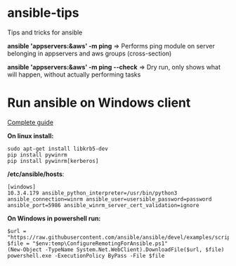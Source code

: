 # ansible-tips
Tips and tricks for ansible 


**ansible 'appservers:&aws' -m ping**   => Performs ping module on server belonging in appservers and aws groups (cross-section)

**ansible 'appservers:&aws' -m ping --check** => Dry run, only shows what will happen, without actually performing tasks


# Run ansible on Windows client

[Complete guide](https://www.thomaspreischl.de/manage-windows-with-ansible-pt1/)

**On linux install:**

```
sudo apt-get install libkrb5-dev
pip install pywinrm
pip install pywinrm[kerberos]
```

**/etc/ansible/hosts**:

```
[windows]
10.3.4.179 ansible_python_interpreter=/usr/bin/python3 ansible_connection=winrm ansible_user=usersible_password=password ansible_port=5986 ansible_winrm_server_cert_validation=ignore
```


**On Windows in powershell run:**
```
$url = "https://raw.githubusercontent.com/ansible/ansible/devel/examples/scripts/ConfigureRemotingForAnsible.ps1"
$file = "$env:temp\ConfigureRemotingForAnsible.ps1"
(New-Object -TypeName System.Net.WebClient).DownloadFile($url, $file)
powershell.exe -ExecutionPolicy ByPass -File $file
```
